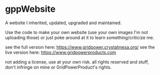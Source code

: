 # gppWebsite
A website I inherited, updated, upgraded and maintained.

Use the code to make your own website (use your own images I'm not uploading those) 
or just poke around at it to learn something/criticize me.

see the full version here: https://www.gridpower.crystalmesa.org/
see the live version here: https://www.gridpowerproducts.com


not adding a license, use at your own risk. all rights reserved and stuff, don't infringe on mine or GridPowerProduct's rights.

